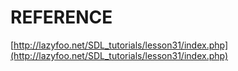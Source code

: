 # REFERENCE

[http://lazyfoo.net/SDL_tutorials/lesson31/index.php](http://lazyfoo.net/SDL_tutorials/lesson31/index.php)
